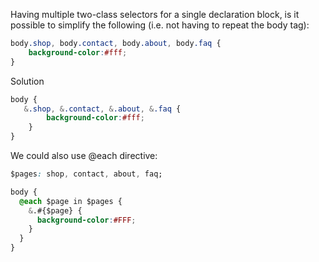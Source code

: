 Having multiple two-class selectors for a single declaration block, is it possible to simplify the following (i.e. not having to repeat the body tag):

```css
body.shop, body.contact, body.about, body.faq {
    background-color:#fff;
}
```

Solution

```css
body {
   &.shop, &.contact, &.about, &.faq {
        background-color:#fff;
    }
}
```

We could also use @each directive:

```css
$pages: shop, contact, about, faq;

body {
  @each $page in $pages {
    &.#{$page} {
      background-color:#FFF;
    }
  }
}
```